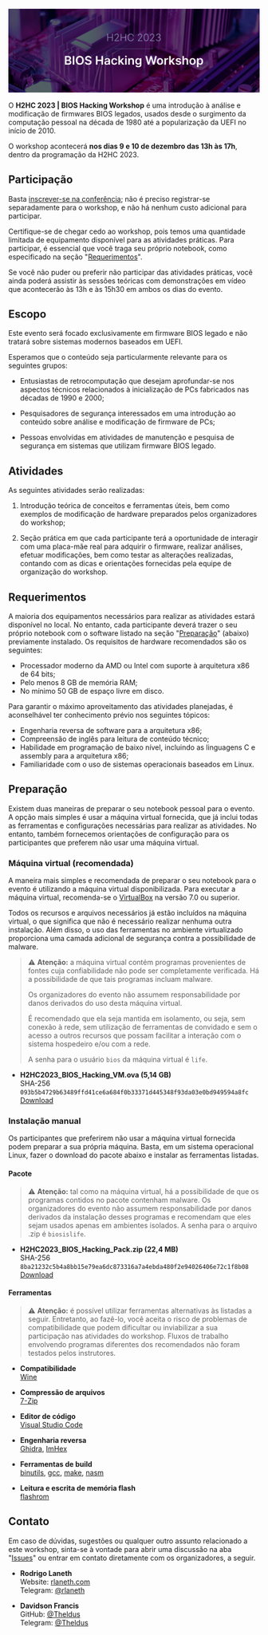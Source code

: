 ![H2HC 2023 BIOS Hacking Workshop][header]

O **H2HC 2023 | BIOS Hacking Workshop** é uma introdução à análise e
modificação de firmwares BIOS legados, usados desde o surgimento da computação
pessoal na década de 1980 até a popularização da UEFI no início de 2010.

O workshop acontecerá **nos dias 9 e 10 de dezembro das 13h às 17h**, dentro da
programação da H2HC 2023.

## Participação

Basta [inscrever-se na conferência]; não é preciso registrar-se separadamente
para o workshop, e não há nenhum custo adicional para participar.

Certifique-se de chegar cedo ao workshop, pois temos uma quantidade limitada de
equipamento disponível para as atividades práticas. Para participar, é
essencial que você traga seu próprio notebook, como especificado na seção
"[Requerimentos]".

Se você não puder ou preferir não participar das atividades práticas, você
ainda poderá assistir às sessões teóricas com demonstrações em vídeo que
acontecerão às 13h e às 15h30 em ambos os dias do evento.

## Escopo

Este evento será focado exclusivamente em firmware BIOS legado e não tratará
sobre sistemas modernos baseados em UEFI.

Esperamos que o conteúdo seja particularmente relevante para os seguintes
grupos:

- Entusiastas de retrocomputação que desejam aprofundar-se nos aspectos
  técnicos relacionados à inicialização de PCs fabricados nas décadas de 1990 e
  2000;

- Pesquisadores de segurança interessados em uma introdução ao conteúdo sobre
  análise e modificação de firmware de PCs;

- Pessoas envolvidas em atividades de manutenção e pesquisa de segurança em
  sistemas que utilizam firmware BIOS legado.

## Atividades

As seguintes atividades serão realizadas:

1. Introdução teórica de conceitos e ferramentas úteis, bem como exemplos de
   modificação de hardware preparados pelos organizadores do workshop;

2. Seção prática em que cada participante terá a oportunidade de interagir
   com uma placa-mãe real para adquirir o firmware, realizar análises, efetuar
   modificações, bem como testar as alterações realizadas, contando com as
   dicas e orientações fornecidas pela equipe de organização do workshop.

## Requerimentos

A maioria dos equipamentos necessários para realizar as atividades estará
disponível no local. No entanto, cada participante deverá trazer o seu próprio
notebook com o software listado na seção "[Preparação]" (abaixo) previamente
instalado. Os requisitos de hardware recomendados são os seguintes:

- Processador moderno da AMD ou Intel com suporte à arquitetura x86 de 64 bits;
- Pelo menos 8 GB de memória RAM;
- No mínimo 50 GB de espaço livre em disco.

Para garantir o máximo aproveitamento das atividades planejadas, é aconselhável
ter conhecimento prévio nos seguintes tópicos:

- Engenharia reversa de software para a arquitetura x86;
- Compreensão de inglês para leitura de conteúdo técnico;
- Habilidade em programação de baixo nível, incluindo as linguagens C e
  assembly para a arquitetura x86;
- Familiaridade com o uso de sistemas operacionais baseados em Linux.

## Preparação

Existem duas maneiras de preparar o seu notebook pessoal para o evento. A opção
mais simples é usar a máquina virtual fornecida, que já inclui todas as
ferramentas e configurações necessárias para realizar as atividades. No
entanto, também fornecemos orientações de configuração para os participantes
que preferem não usar uma máquina virtual.

### Máquina virtual (recomendada)

A maneira mais simples e recomendada de preparar o seu notebook para o evento é
utilizando a máquina virtual disponibilizada. Para executar a máquina virtual,
recomenda-se o [VirtualBox] na versão 7.0 ou superior.

Todos os recursos e arquivos necessários já estão incluídos na máquina virtual,
o que significa que não é necessário realizar nenhuma outra instalação. Além
disso, o uso das ferramentas no ambiente virtualizado proporciona uma camada
adicional de segurança contra a possibilidade de malware.

> ⚠️ **Atenção:** a máquina virtual contém programas provenientes de fontes
> cuja confiabilidade não pode ser completamente verificada. Há a possibilidade
> de que tais programas incluam malware.
>
> Os organizadores do evento não assumem responsabilidade por danos derivados
> do uso desta máquina virtual.
>
> É recomendado que ela seja mantida em isolamento, ou seja, sem conexão à
> rede, sem utilização de ferramentas de convidado e sem o acesso a outros
> recursos que possam facilitar a interação com o sistema hospedeiro e/ou com a
> rede.
>
> A senha para o usuário `bios` da máquina virtual é `life`.

- **H2HC2023_BIOS_Hacking_VM.ova (5,14 GB)**  
  SHA-256 `093b5b4729b63489ffd41ce6a684f0b33371d445348f93da03e0bd949594a8fc`  
  [Download][H2HC2023_BIOS_Hacking_VM.ova]

### Instalação manual

Os participantes que preferirem não usar a máquina virtual fornecida podem
preparar a sua própria máquina. Basta, em um sistema operacional Linux, fazer o
download do pacote abaixo e instalar as ferramentas listadas.

#### Pacote

> ⚠️ **Atenção:** tal como na máquina virtual, há a possibilidade de que os
> programas contidos no pacote contenham malware. Os organizadores do evento
> não assumem responsabilidade por danos derivados da instalação desses
> programas e recomendam que eles sejam usados apenas em ambientes isolados. A
> senha para o arquivo .zip é `biosislife`.

- **H2HC2023_BIOS_Hacking_Pack.zip (22,4 MB)**  
  SHA-256 `8ba21232c5b4a8bb15e79ea6dc873316a7a4ebda480f2e94026406e72c1f8b08`  
  [Download][H2HC2023_BIOS_Hacking_Pack.zip]


#### Ferramentas

> ⚠️ **Atenção:** é possível utilizar ferramentas alternativas às listadas a
> seguir. Entretanto, ao fazê-lo, você aceita o risco de problemas de
> compatibilidade que podem dificultar ou inviabilizar a sua participação nas
> atividades do workshop. Fluxos de trabalho envolvendo programas diferentes
> dos recomendados não foram testados pelos instrutores.

- **Compatibilidade**  
  [Wine]

- **Compressão de arquivos**  
  [7-Zip]

- **Editor de código**  
  [Visual Studio Code]

- **Engenharia reversa**  
  [Ghidra], [ImHex]

- **Ferramentas de build**  
  [binutils], [gcc], [make], [nasm]

- **Leitura e escrita de memória flash**  
  [flashrom]

## Contato

Em caso de dúvidas, sugestões ou qualquer outro assunto relacionado a este
workshop, sinta-se à vontade para abrir uma discussão na aba "[Issues]" ou
entrar em contato diretamente com os organizadores, a seguir.

- **Rodrigo Laneth**  
  Website: [rlaneth.com]  
  Telegram: [@rlaneth][t-rlaneth]

- **Davidson Francis**  
  GitHub: [@Theldus][gh-theldus]  
  Telegram: [@Theldus][t-theldus]

<!-- Assets -->
[header]: assets/header.webp

<!-- Downloads -->
[H2HC2023_BIOS_Hacking_Pack.zip]: https://github.com/h2hconference/BIOS-Workshop-2023/raw/main/assets/H2HC2023_BIOS_Hacking_Pack.zip
[H2HC2023_BIOS_Hacking_VM.ova]: https://archive.org/download/h-2-hc-2023-bios-hacking-vm/H2HC2023_BIOS_Hacking_VM.ova

<!-- External links -->
[7-Zip]: https://7-zip.org
[binutils]: https://www.gnu.org/software/binutils/
[Cutter]: https://cutter.re
[flashrom]: https://flashrom.org
[gcc]: https://www.gnu.org/software/gcc/
[gh-theldus]: https://github.com/Theldus
[Ghidra]: https://ghidra-sre.org
[ImHex]: https://github.com/WerWolv/ImHex
[inscrever-se na conferência]: https://www.h2hc.com.br
[make]: https://www.gnu.org/software/make/
[nasm]: https://www.nasm.us
[rlaneth.com]: https://rlaneth.com
[t-rlaneth]: https://t.me/rlaneth
[t-theldus]: https://t.me/Theldus
[VirtualBox]: https://www.virtualbox.org
[Visual Studio Code]: https://code.visualstudio.com
[Wine]: https://www.winehq.org/

<!-- Internal links -->
[Issues]: ../../issues
[Preparação]: #preparação
[Requerimentos]: #requerimentos